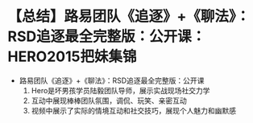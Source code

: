 # 【总结】路易团队《追逐》+《聊法》：RSD追逐最全完整版：公开课：HERO2015把妹集锦

-   路易团队《追逐》+《聊法》：RSD追逐最全完整版：公开课
    1.  Hero是坏男孩学员陆毅团队导师，展示实战现场社交力学
    2.  互动中展现棒棒团队氛围，调侃、玩笑、亲密互动
    3.  视频中展示了实际的情境互动和社交技巧，展现个人魅力和幽默感